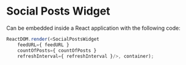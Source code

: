 # Social Posts Widget

Can be embedded inside a React application with the following code:

```javascript
ReactDOM.render(<SocialPostsWidget
    feedURL={ feedURL }
    countOfPosts={ countOfPosts }
    refreshInterval={ refreshInterval }/>, container);
```